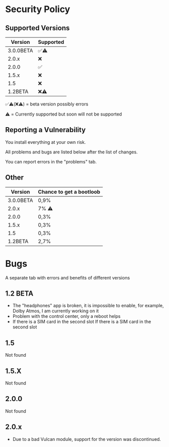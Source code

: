 # Security Policy

## Supported Versions


| Version  | Supported          |      
| -------- | ------------------ |
| 3.0.0BETA| :white_check_mark::warning:|
| 2.0.x    | :x:                |
| 2.0.0    | :white_check_mark: |
| 1.5.x    | :x:                |
| 1.5      | :x:                |
| 1.2BETA  | :x::warning:       |

:white_check_mark::warning:(:x::warning:) = beta version possibly errors 

:warning: = Currently supported but soon will not be supported 

## Reporting a Vulnerability

You install everything at your own risk. 

All problems and bugs are listed below after the list of changes.

You can report errors in the "problems" tab.
## Other  
| Version   | Chance to get a bootloob |
| --------- | -------------------------|
| 3.0.0BETA | 0,9%                     |
| 2.0.x     | 7% :warning:             |
| 2.0.0     | 0,3%                     |
| 1.5.x     | 0,3%                     |
| 1.5       | 0,3%                     |
| 1.2BETA   | 2,7%      | Lots of bugs |

# Bugs 
A separate tab with errors and benefits of different versions 

## 1.2 BETA
- The "headphones" app is broken, it is impossible to enable, for example, Dolby Atmos, I am currently working on it
- Problem with the control center, only a reboot helps
- If there is a SIM card in the second slot If there is a SIM card in the second slot
## 1.5
Not found 
## 1.5.X
Not found 
## 2.0.0
Not found
## 2.0.x
- Due to a bad Vulcan module, support for the version was discontinued. 
